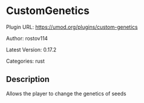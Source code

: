 # CustomGenetics

Plugin URL: https://umod.org/plugins/custom-genetics

Author: rostov114

Latest Version: 0.17.2

Categories: rust

## Description

Allows the player to change the genetics of seeds
